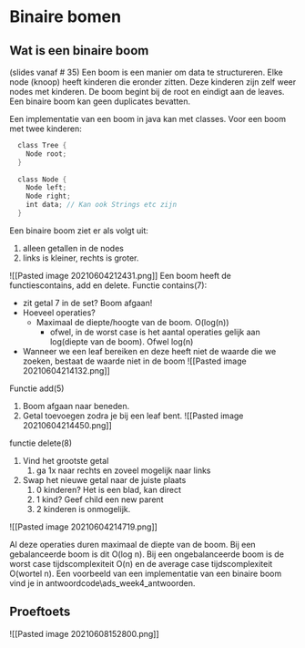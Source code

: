 # Binaire bomen
## Wat is een binaire boom
(slides vanaf # 35)
Een boom is een manier om data te structureren. Elke node (knoop) heeft kinderen die eronder zitten. Deze kinderen zijn zelf weer nodes met kinderen. De boom begint bij de root en eindigt aan de leaves. Een binaire boom kan geen duplicates bevatten.

Een implementatie van een boom in java kan met classes. Voor een boom met twee kinderen:
```java
  class Tree {
    Node root;
  }
        
  class Node {
    Node left;
    Node right;
    int data; // Kan ook Strings etc zijn
  }

```
Een binaire boom ziet er als volgt uit: 
1. alleen getallen in de nodes
2. links is kleiner, rechts is groter.

![[Pasted image 20210604212431.png]]
Een boom heeft de functiescontains, add en delete.
Functie contains(7):
- zit getal 7 in de set? Boom afgaan!
- Hoeveel operaties?
	- Maximaal de diepte/hoogte van de boom. O(log(n))
		- ofwel, in de worst case is het aantal operaties gelijk aan log(diepte van de boom). Ofwel log(n)
- Wanneer we een leaf bereiken en deze heeft niet de waarde die we zoeken, bestaat de waarde niet in de boom
![[Pasted image 20210604214132.png]]

Functie add(5)
1. Boom afgaan naar beneden.
2. Getal toevoegen zodra je bij een leaf bent.
![[Pasted image 20210604214450.png]]

functie delete(8)
1. Vind het grootste getal
	1. ga 1x naar rechts en zoveel mogelijk naar links
2. Swap het nieuwe getal naar de juiste plaats
	1. 0 kinderen? Het is een blad, kan direct
	2. 1 kind? Geef child een new parent
	3. 2 kinderen is onmogelijk.

![[Pasted image 20210604214719.png]]

Al deze operaties duren maximaal de diepte van de boom. Bij een gebalanceerde boom is dit O(log n). Bij een ongebalanceerde boom is de worst case tijdscomplexiteit O(n) en de average case tijdscomplexiteit O(wortel n).
Een voorbeeld van een implementatie van een binaire boom vind je in antwoordcode\\ads_week4_antwoorden.

## Proeftoets
![[Pasted image 20210608152800.png]]